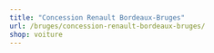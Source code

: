 ```yaml
---
title: "Concession Renault Bordeaux-Bruges"
url: /bruges/concession-renault-bordeaux-bruges/
shop: voiture
---
```

